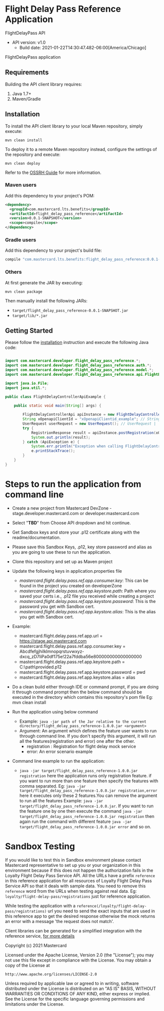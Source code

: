 # Flight Delay Pass Reference Application

FlightDelayPass API
- API version: v1.0
  - Build date: 2021-01-22T14:30:47.482-06:00[America/Chicago]

FlightDelayPass application


## Requirements

Building the API client library requires:
1. Java 1.7+
2. Maven/Gradle

## Installation

To install the API client library to your local Maven repository, simply execute:

```shell
mvn clean install
```

To deploy it to a remote Maven repository instead, configure the settings of the repository and execute:

```shell
mvn clean deploy
```

Refer to the [OSSRH Guide](http://central.sonatype.org/pages/ossrh-guide.html) for more information.

### Maven users

Add this dependency to your project's POM:

```xml
<dependency>
  <groupId>com.mastercard.lts.benefits</groupId>
  <artifactId>flight_delay_pass_reference</artifactId>
  <version>0.0.1-SNAPSHOT</version>
  <scope>compile</scope>
</dependency>
```

### Gradle users

Add this dependency to your project's build file:

```groovy
compile "com.mastercard.lts.benefits:flight_delay_pass_reference:0.0.1-SNAPSHOT"
```

### Others

At first generate the JAR by executing:

```shell
mvn clean package
```

Then manually install the following JARs:

* `target/flight_delay_pass_reference-0.0.1-SNAPSHOT.jar`
* `target/lib/*.jar`

## Getting Started

Please follow the [installation](#installation) instruction and execute the following Java code:

```java

import com.mastercard.developer.flight_delay_pass_reference.*;
import com.mastercard.developer.flight_delay_pass_reference.auth.*;
import com.mastercard.developer.flight_delay_pass_reference.model.*;
import com.mastercard.developer.flight_delay_pass_reference.api.FlightDelayControllerApi;

import java.io.File;
import java.util.*;

public class FlightDelayControllerApiExample {

    public static void main(String[] args) {
        
        FlightDelayControllerApi apiInstance = new FlightDelayControllerApi();
        String xOpenapiClientId = "xOpenapiClientid_example"; // String | 
        UserRequest userRequest = new UserRequest(); // UserRequest | 
        try {
            RegistrionResponse result = apiInstance.postRegistration(xOpenapiClientId, userRequest);
            System.out.println(result);
        } catch (ApiException e) {
            System.err.println("Exception when calling FlightDelayControllerApi#postRegistration");
            e.printStackTrace();
        }
    }
}

```

# Steps to run the application from command line
              
- Create a new project from Mastercard DevZone - stage.developer.mastercard.com or developer.mastercard.com
- Select "****TBD****" from Choose API dropdown and hit continue.
- Get Sandbox keys and store your .p12 certificate along with the readme/documentation.
- Please save this Sandbox Keys, .p12, key store password and alias as you are going to use these to run the application.
- Clone this repository and set up as Maven project
- Update the following keys in application.properties file
    - *mastercard.flight.delay.pass.ref.app.consumer.key*: This can be found in the project you created on developerZone
    - *mastercard.flight.delay.pass.ref.app.keystore.path*: Path where you saved your certs i.e., .p12 file you received while creating a project
    - *mastercard.flight.delay.pass.ref.app.keystore.password*: This is the password you get with Sandbox cert.
    - *mastercard.flight.delay.pass.ref.app.keystore.alias*: This is the alias you get with Sandbox cert.
    
- Example:
    - mastercard.flight.delay.pass.ref.app.url = https://stage.api.mastercard.com
    - mastercard.flight.delay.pass.ref.app.consumer.key = Abcdfefgjhilklmnopqrstuvwxyz-dxcq_zD7IiPa0df175e!22a7fddba56e800000000000000000
    - mastercard.flight.delay.pass.ref.app.keystore.path = C:\\path\\provided.p12
    - mastercard.flight.delay.pass.ref.app.keystore.password = pwd
    - mastercard.flight.delay.pass.ref.app.keystore.alias = alias

	
- Do a clean build either through IDE or command prompt, if you are doing it through command prompt then the below command should be executed in the directory which contains this repository's pom file
    Eg: mvn clean install
- Run the application using below command 
    - Example: `java -jar path of the Jar relative to the current directory/flight_delay_pass_reference-1.0.0.jar <argument>`
    - Argument: An argument which defines the feature user wants to run through command line. If you don't specify this argument, it will run all the features(registration and error) one after the other.
        - registration : Registration for flight delay mock service
        - error: An error scenario example         
               
- Command line example to run the application: 
    - `java -jar target/flight_delay_pass_reference-1.0.0.jar registration` here the application runs only registration feature. if you want to run more than one feature then specify the features with comma separated. Eg: `java -jar target/flight_delay_pass_reference-1.0.0.jar registration,error` here it executes only these 2 features.You can remove the argument to run all the features Example: `java -jar target/flight_delay_pass_reference-1.0.0.jar`. If you want to run the feature one by one then execute the command `java -jar target/flight_delay_pass_reference-1.0.0.jar registration` then again run the command with different feature `java -jar target/flight_delay_pass_reference-1.0.0.jar error` and so on.
    
# Sandbox Testing
    
If you would like to test this in Sandbox environment please contact Mastercard representative to set up you or your organization in this environment because if this does not happen the authorization fails in the Loyalty Flight Delay Pass Service API. All the URLs have a prefix `reference` in this reference application for all resources of Loyalty Flight Delay Pass Service API so that it deals with sample data. You need to remove this `reference` word from the URLs when testing against real data. Eg: `loyalty/flight-delay-pass/registrations` just for reference application. 

While testing the application with a `reference(/loyalty/flight-delay-pass/registrations)` url you need to send the exact inputs that are used in this reference app to get the desired response otherwise the mock returns an error with a message 'the request does not match'.


    
 
Client libraries can be generated for a simplified integration with the reference service, [for more details](https://developer.mastercard.com/blog/consuming-mastercard-apis-in-client-applications)


Copyright (c) 2021 Mastercard
 
Licensed under the Apache License, Version 2.0 (the "License");
you may not use this file except in compliance with the License.
You may obtain a copy of the License at
 
    http://www.apache.org/licenses/LICENSE-2.0
 
Unless required by applicable law or agreed to in writing, software
distributed under the License is distributed on an "AS IS" BASIS,
WITHOUT WARRANTIES OR CONDITIONS OF ANY KIND, either express or implied.
See the License for the specific language governing permissions and
limitations under the License.    





